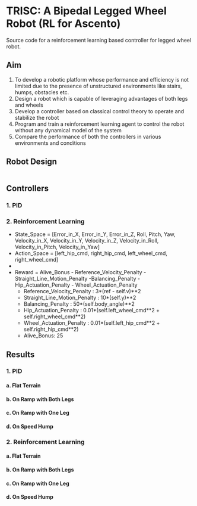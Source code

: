 # TRISC: A Bipedal Legged Wheel Robot (RL for Ascento)
Source code for a reinforcement learning based controller for legged wheel robot. 

## Aim
<ol>
  <li>To develop a robotic platform whose performance and efficiency is not limited due to the presence of unstructured environments like stairs, humps, obstacles etc.</li>
  <li>Design a robot which is capable of leveraging advantages of both legs and wheels</li>
  <li>Develop a controller based on classical control theory to operate and stabilize the robot</li>
  <li>Program and train a reinforcement learning agent to control the robot without any dynamical model of the system</li>
  <li>Compare the performance of both the controllers in various environments and conditions</li>
</ol>

## Robot Design 
<IMG>

## Controllers
### 1. PID

### 2. Reinforcement Learning
<ul>
  <li>State_Space = [Error_in_X, Error_in_Y, Error_in_Z, Roll, Pitch, Yaw, Velocity_in_X, Velocity_in_Y, Velocity_in_Z, Velocity_in_Roll, Velocity_in_Pitch, Velocity_in_Yaw]</li>
  <li>Action_Space = [left_hip_cmd, right_hip_cmd, left_wheel_cmd, right_wheel_cmd]<li>
  <li>
    Reward = Alive_Bonus - Reference_Velocity_Penalty - Straight_Line_Motion_Penalty -Balancing_Penalty - Hip_Actuation_Penalty - Wheel_Actuation_Penalty 
    <ul>
      <li>Reference_Velocity_Penalty : 3*(ref - self.v)**2</li>
      <li>Straight_Line_Motion_Penalty : 10*(self.y)**2</li>
      <li>Balancing_Penalty : 50*(self.body_angle)**2</li>
      <li>Hip_Actuation_Penalty : 0.01*(self.left_wheel_cmd**2 + self.right_wheel_cmd**2)</li>
      <li>Wheel_Actuation_Penalty : 0.01*(self.left_hip_cmd**2 + self.right_hip_cmd**2)</li>
      <li>Alive_Bonus: 25</li>
    </ul>
  </li>
</ul>


## Results
### 1. PID
#### a. Flat Terrain
#### b. On Ramp with Both Legs
#### c. On Ramp with One Leg
#### d. On Speed Hump


### 2. Reinforcement Learning
#### a. Flat Terrain
#### b. On Ramp with Both Legs
#### c. On Ramp with One Leg
#### d. On Speed Hump

